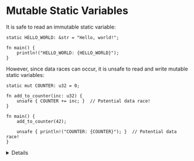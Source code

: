 # Mutable Static Variables

It is safe to read an immutable static variable:

```rust,editable
static HELLO_WORLD: &str = "Hello, world!";

fn main() {
    println!("HELLO_WORLD: {HELLO_WORLD}");
}
```

However, since data races can occur, it is unsafe to read and write mutable
static variables:

```rust,editable
static mut COUNTER: u32 = 0;

fn add_to_counter(inc: u32) {
    unsafe { COUNTER += inc; }  // Potential data race!
}

fn main() {
    add_to_counter(42);

    unsafe { println!("COUNTER: {COUNTER}"); }  // Potential data race!
}
```

<details>

- The program here is safe because it is single-threaded. However, the Rust compiler is conservative
  and will assume the worst. Try removing the `unsafe` and see how the compiler explains that it is
  undefined behavior to mutate a static from multiple threads.

- Using a mutable static is generally a bad idea, but there are some cases where it might make sense
  in low-level `no_std` code, such as implementing a heap allocator or working with some C APIs.

</details>
